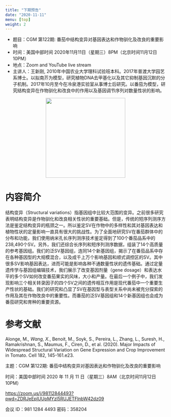 ```yaml
---
title: "下期预告"
date: "2020-11-11"
menu: [top]
weight: 2
---
```


- 题目：CGM 第122期: 番茄中结构变异对基因表达和作物驯化及改良的重要影响
- 时间：美国中部时间 2020年11月11日（星期三）8PM（北京时间11月12日 10PM）
- 地点：Zoom and YouTube live stream
- 主讲人：王新刚, 2010年中国农业大学理科试验班本科。2017年普渡大学园艺系博士。以拟南芥为模型，研究植物DNA去甲基化以及其它抑制基因沉默的分子机制。2017年10月至今在冷泉港实验室从事博士后研究。以番茄为模型，研究结构变异在作物驯化和改良中的作用以及基因调节序列对数量性状的影响。

<div align="center">
<img src="https://i.ibb.co/6PGWc5n/1.png" height=250>
</div>


# 内容简介

结构变异（Structural variations）指基因组中比较大范围的变异。之前很多研究表明结构变异是作物驯化和改良相关性状的重要基础。但是，传统的短序列测序方法是鉴定结构变异的瓶颈之一。所以鉴定SV在作物中的多样性和其对基因表达和植物性状的定量影响一直具有很大的挑战性。为了全面地研究SV在番茄群体中的分布和功能，我们使用纳米孔长序列测序技术鉴定得到了100个番茄品系中的238,490个SV。另外，我们还综合长序列和短序列测序数据，组装了14个高质量的参考基因组。我们的泛SV基因组，连同14个新基因组，揭示了在番茄品系中存在各种基因型的大规模混合，以及成千上万个影响基因和顺式调控区的SV。其中很多SV影响基因表达，进而可能是影响各种不通数量性状的遗传基础。通过定量遗传学与基因组编辑技术，我们展示了改变基因剂量（gene dosage）和表达水平的多个SV如何改变番茄果实的风味，大小和产量。在最后一个例子中，我们发现影响三个相关转录因子的四个SV之间的遗传相互作用是现代番茄中一个重要生产性状的基础。我们的研究和凸显了SV在基因型与表型关系中尚未被充分探索的作用及其在作物改良中的重要性。而番茄的泛SV基因组和14个新基因组也会成为番茄研究和育种的重要资源。


# 参考文献

Alonge, M.*, Wang, X.*, Benoit, M., Soyk, S., Pereira, L., Zhang, L., Suresh, H., Ramakrishnan, S., Maumus, F., Ciren, D., et al. (2020). Major Impacts of Widespread Structural Variation on Gene Expression and Crop Improvement in Tomato. Cell 182, 145-161.e23.



主题：CGM 第122期: 番茄中结构变异对基因表达和作物驯化及改良的重要影响

时间：美国中部时间 2020 年 11 月 11 日（星期三）8AM（北京时间11月12日 10PM）

https://zoom.us/j/98112844493?pwd=ZDRJeEplUUpMYzl5RUJETFlnbW42dz09


会议 ID：981 1284 4493
密码：358204

